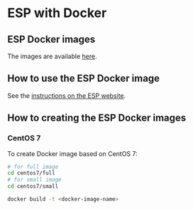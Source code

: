 # ESP with Docker

## ESP Docker images

The images are available [here](https://hub.docker.com/repository/docker/davidegiri/esp).

## How to use the ESP Docker image

See the [instructions on the ESP website](https://www.esp.cs.columbia.edu/docs/setup/setup-guide/#docker).

## How to creating the ESP Docker images

### CentOS 7

To create Docker image based on CentOS 7:
```bash
# for full image
cd centos7/full
# for small image
cd centos7/small

docker build -t <docker-image-name>
```
